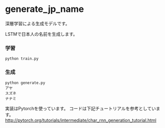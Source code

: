 # generate_jp_name
深層学習による生成モデルです。

LSTMで日本人の名前を生成します。

### 学習
```
python train.py
```

### 生成
```
python generate.py
アヤ
スズネ
ナナミ
```

実装はPytorchを使っています。
コードは下記チュートリアルを参考としています。
http://pytorch.org/tutorials/intermediate/char_rnn_generation_tutorial.html
